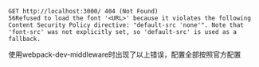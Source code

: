 ```
GET http://localhost:3000/ 404 (Not Found)
56Refused to load the font '<URL>' because it violates the following Content Security Policy directive: "default-src 'none'". Note that 'font-src' was not explicitly set, so 'default-src' is used as a fallback.
```
使用webpack-dev-middleware时出现了以上错误，配置全部按照官方配置